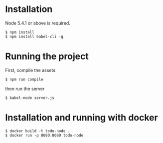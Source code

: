# Installation

Node 5.4.1 or above is required.
```
$ npm install
$ npm install babel-cli -g
```

# Running the project

First, compile the assets
```
$ npm run compile
```
then run the server
```
$ babel-node server.js
```

# Installation and running with docker

```
$ docker build -t todo-node .
$ docker run -p 8080:8080 todo-node
```
